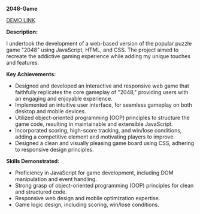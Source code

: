**2048-Game**

[DEMO LINK](https://Viktorianeimesh.github.io/2048-Game/)

**Description:**

I undertook the development of a web-based version of the popular puzzle game "2048" using JavaScript, HTML, and CSS. The project aimed to recreate the addictive gaming experience while adding my unique touches and features.

**Key Achievements:**

- Designed and developed an interactive and responsive web game that faithfully replicates the core gameplay of "2048," providing users with an engaging and enjoyable experience.
- Implemented an intuitive user interface, for seamless gameplay on both desktop and mobile devices.
- Utilized object-oriented programming (OOP) principles to structure the game code, resulting in maintainable and extensible JavaScript.
- Incorporated scoring, high-score tracking, and win/lose conditions, adding a competitive element and motivating players to improve.
- Designed a clean and visually pleasing game board using CSS, adhering to responsive design principles.

**Skills Demonstrated:**

- Proficiency in JavaScript for game development, including DOM manipulation and event handling.
- Strong grasp of object-oriented programming (OOP) principles for clean and structured code.
- Responsive web design and mobile optimization expertise.
- Game logic design, including scoring, win/lose conditions.
